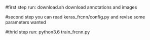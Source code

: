 #first step
run: download.sh
download annotations and images

#second step
you can read keras_frcnn/config.py and revise some parameters wanted

#thrid step
run: python3.6 train_frcnn.py

